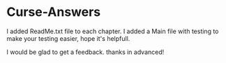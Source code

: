 # Curse-Answers
I added ReadMe.txt file to each chapter. I added a Main file with testing to make your testing easier, hope it's helpfull.

I would be glad to get a feedback.
thanks in advanced!
